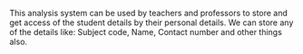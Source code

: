 This analysis system can be used by teachers and professors to store and get access of the student details by their personal details. We can store any of the details like: Subject code, Name, Contact number and other things also.
